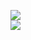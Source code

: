 [![](https://img.shields.io/badge/Made%20With-Github%20Spray-lightgrey.svg?style=for-the-badge&logo=github)](https://github.com/Annihil/github-spray#13291)  
[![](https://i.imgur.com/2DrTn0Z.gif)](https://github.com/Annihil/github-spray)